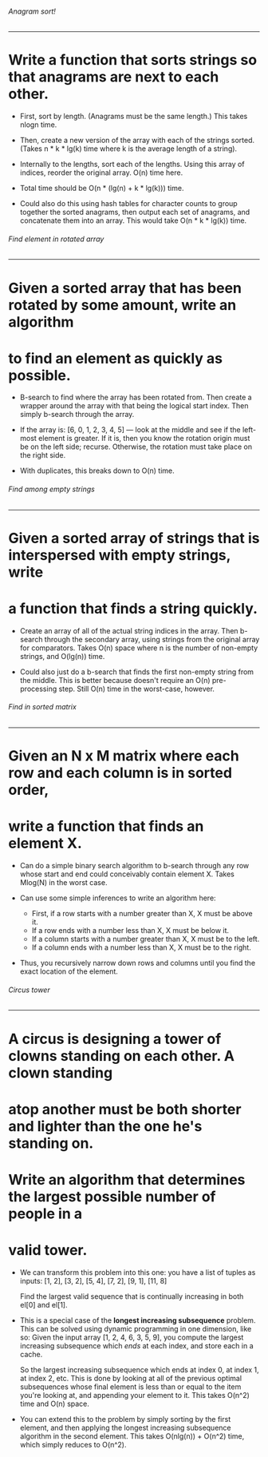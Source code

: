 ###### Anagram sort!
--------
# Write a function that sorts strings so that anagrams are next to each other.

* First, sort by length. (Anagrams must be the same length.) This takes nlogn time.

* Then, create a new version of the array with each of the strings sorted.
  (Takes n * k * lg(k) time where k is the average length of a string).

* Internally to the lengths, sort each of the lengths. Using this array of indices,
  reorder the original array. O(n) time here.

* Total time should be O(n * (lg(n) + k * lg(k))) time.

* Could also do this using hash tables for character counts to group together the
  sorted anagrams, then output each set of anagrams, and concatenate them into an
  array. This would take O(n * k * lg(k)) time.

###### Find element in rotated array
--------
# Given a sorted array that has been rotated by some amount, write an algorithm
# to find an element as quickly as possible.

* B-search to find where the array has been rotated from. Then create a wrapper
  around the array with that being the logical start index. Then simply b-search
  through the array.

* If the array is: [6, 0, 1, 2, 3, 4, 5] — look at the middle and see if the left-most
  element is greater. If it is, then you know the rotation origin must be on the left
  side; recurse. Otherwise, the rotation must take place on the right side.

* With duplicates, this breaks down to O(n) time.

###### Find among empty strings
--------
# Given a sorted array of strings that is interspersed with empty strings, write
# a function that finds a string quickly.

* Create an array of all of the actual string indices in the array. Then b-search
  through the secondary array, using strings from the original array for
  comparators. Takes O(n) space where n is the number of non-empty strings,
  and O(lg(n)) time.

* Could also just do a b-search that finds the first non-empty string from the
  middle. This is better because doesn't require an O(n) pre-processing step.
  Still O(n) time in the worst-case, however.

###### Find in sorted matrix
--------
# Given an N x M matrix where each row and each column is in sorted order,
# write a function that finds an element X.

* Can do a simple binary search algorithm to b-search through any row whose
  start and end could conceivably contain element X. Takes Mlog(N) in the
  worst case.

* Can use some simple inferences to write an algorithm here:
  * First, if a row starts with a number greater than X, X must be above it.
  * If a row ends with a number less than X, X must be below it.
  * If a column starts with a number greater than X, X must be to the left.
  * If a column ends with a number less than X, X must be to the right.

* Thus, you recursively narrow down rows and columns until you find the exact
  location of the element.

###### Circus tower
--------
# A circus is designing a tower of clowns standing on each other. A clown standing
# atop another must be both shorter and lighter than the one he's standing on.
# Write an algorithm that determines the largest possible number of people in a
# valid tower.

* We can transform this problem into this one: you have a list of tuples as inputs:
  [1, 2], [3, 2], [5, 4], [7, 2], [9, 1], [11, 8]

  Find the largest valid sequence that is continually increasing in both el[0] and el[1].

* This is a special case of the **longest increasing subsequence** problem.
  This can be solved using dynamic programming in one dimension, like so:
  Given the input array [1, 2, 4, 6, 3, 5, 9], you compute the largest increasing
  subsequence which *ends* at each index, and store each in a cache.

  So the largest increasing subsequence which ends at index 0, at index 1, at index 2,
  etc. This is done by looking at all of the previous optimal subsequences whose final
  element is less than or equal to the item you're looking at, and appending your
  element to it. This takes O(n^2) time and O(n) space.

* You can extend this to the problem by simply sorting by the first element,
  and then applying the longest increasing subsequence algorithm in the second
  element. This takes O(nlg(n)) + O(n^2) time, which simply reduces to O(n^2).
